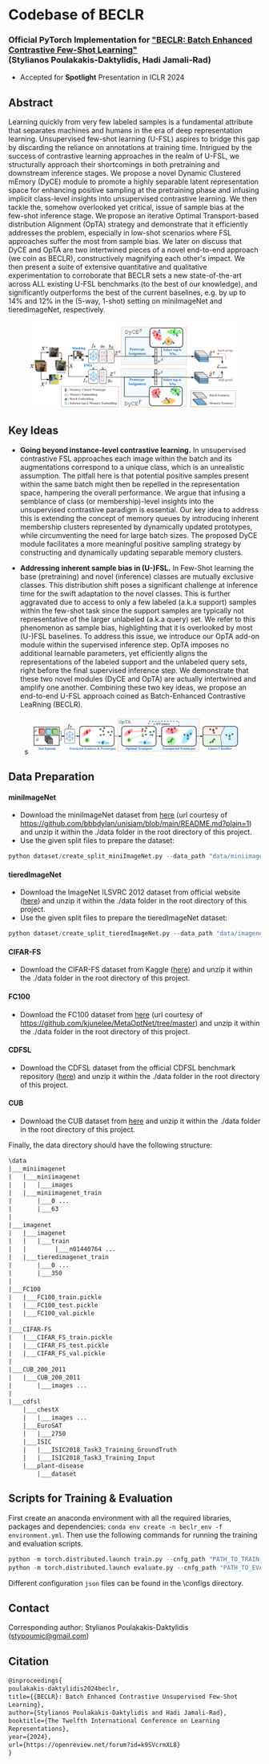 # Codebase of BECLR
### Official PyTorch Implementation for ["BECLR: Batch Enhanced Contrastive Few-Shot Learning"](https://openreview.net/forum?id=k9SVcrmXL8)<br> (Stylianos Poulakakis-Daktylidis, Hadi Jamali-Rad)
* Accepted for **Spotlight** Presentation in ICLR 2024 
## Abstract
Learning quickly from very few labeled samples is a fundamental attribute that separates machines and humans in the era of deep representation learning. Unsupervised few-shot learning (U-FSL) aspires to bridge this gap by discarding the reliance on annotations at training time. Intrigued by the success of contrastive learning approaches in the realm of U-FSL, we structurally approach their shortcomings in both pretraining and downstream inference stages. We propose a novel Dynamic Clustered mEmory (DyCE) module to promote a highly separable latent representation space for enhancing positive sampling at the pretraining phase and infusing implicit class-level insights into unsupervised contrastive learning. We then tackle the, somehow overlooked yet critical, issue of sample bias at the few-shot inference stage. We propose an iterative Optimal Transport-based distribution Alignment (OpTA) strategy and demonstrate that it efficiently addresses the problem, especially in low-shot scenarios where FSL approaches suffer the most from sample bias. We later on discuss that DyCE and OpTA are two intertwined pieces of a novel end-to-end approach (we coin as BECLR), constructively magnifying each other's impact. We then present a suite of extensive quantitative and qualitative experimentation to corroborate that BECLR sets a new state-of-the-art across ALL existing U-FSL benchmarks (to the best of our knowledge), and significantly outperforms the best of the current baselines, e.g. by up to $14$% and $12$% in the ($5$-way, $1$-shot) setting on miniImageNet and tieredImageNet, respectively.

<p align="center">
    <img src="images/beclr.png" width="85%" >
</p>

## Key Ideas
* **Going beyond instance-level contrastive learning.** In unsupervised contrastive FSL approaches each image within the batch and its augmentations correspond to a unique class, which is an unrealistic assumption. The pitfall here is that potential positive samples present within the same batch might then be repelled in the representation space, hampering the overall performance. We argue that infusing a semblance of class (or membership)-level insights into the unsupervised contrastive paradigm is essential. Our key idea to address this is extending the concept of memory queues by introducing inherent membership clusters represented by dynamically updated prototypes, while circumventing the need for large batch sizes. The proposed DyCE module facilitates a more meaningful positive sampling strategy by constructing and dynamically updating separable memory clusters.

* **Addressing inherent sample bias in (U-)FSL.** In Few-Shot learning the base (pretraining) and novel (inference) classes are mutually exclusive classes. This distribution shift poses a significant challenge at inference time for the swift adaptation to the novel classes. This is further aggravated due to access to only a few labeled (a.k.a support) samples within the few-shot task since the support samples are typically not representative of the larger unlabeled (a.k.a query) set. We refer to this phenomenon as sample bias, highlighting that it is overlooked by most (U-)FSL baselines. To address this issue, we introduce our OpTA add-on module within the supervised inference step. OpTA imposes no additional learnable parameters, yet efficiently aligns the representations of the labeled support and the unlabeled query sets, right before the final supervised inference step. We demonstrate that these two novel modules (DyCE and OpTA) are actually intertwined and amplify one another. Combining these two key ideas, we propose an end-to-end U-FSL approach coined as Batch-Enhanced Contrastive LeaRning (BECLR).


<p align="center">s
  <img src="images/opta.png" width="85%" /> 
</p>



## Data Preparation
#### miniImageNet
* Download the miniImageNet dataset from [here](https://drive.google.com/file/d/1BfEBMlrf5UT4aNOoJPaa83CgbGWZAAAk/view?usp=sharing) (url courtesy of https://github.com/bbbdylan/unisiam/blob/main/README.md?plain=1) and unzip it within the ./data folder in the root directory of this project.
* Use the given split files to prepare the dataset:
```python
python dataset/create_split_miniImageNet.py --data_path "data/miniimagenet/miniimagenet" --split_path "dataset/split" --save_path "data/miniimagenet/miniimagenet_train" --partition "train"
```

#### tieredImageNet
* Download the ImageNet ILSVRC 2012 dataset from official website ([here](https://image-net.org/)) and unzip it within the ./data folder in the root directory of this project.
* Use the given split files to prepare the tieredImageNet dataset:
```python
python dataset/create_split_tieredImageNet.py --data_path "data/imagenet/train" --split_path "dataset/split" --save_path "data/imagenet/tieredimagenet_train" 
```

#### CIFAR-FS
* Download the CIFAR-FS dataset from Kaggle ([here](https://image-net.org/)) and unzip it within the ./data folder in the root directory of this project.

#### FC100
* Download the FC100 dataset from [here](https://image-net.org/) (url courtesy of https://github.com/kjunelee/MetaOptNet/tree/master) and unzip it within the ./data folder in the root directory of this project.

#### CDFSL
* Download the CDFSL dataset from the official CDFSL benchmark repository ([here](https://github.com/IBM/cdfsl-benchmark)) and unzip it within the ./data folder in the root directory of this project.

#### CUB
* Download the CUB dataset from [here](https://drive.google.com/file/d/1hbzc_P1FuxMkcabkgn9ZKinBwW683j45/view) and unzip it within the ./data folder in the root directory of this project.


Finally, the data directory should have the following structure:
```
\data
|___miniimagenet
|   |___miniimagenet
|   |   |___images
|   |___miniimagenet_train
|       |___0 ...
|       |___63
|   
|___imagenet
|   |___imagenet
|   |   |___train
|   |        |___n01440764 ...
|   |___tieredimagenet_train
|       |___0 ...
|       |___350
|
|___FC100
|   |___FC100_train.pickle
|   |___FC100_test.pickle
|   |___FC100_val.pickle
|
|___CIFAR-FS
|   |___CIFAR_FS_train.pickle
|   |___CIFAR_FS_test.pickle
|   |___CIFAR_FS_val.pickle
|
|___CUB_200_2011
|   |___CUB_200_2011
|       |___images ...
|
|___cdfsl
    |___chestX
    |   |___images ...
    |___EuroSAT
    |   |___2750
    |___ISIC
    |   |___ISIC2018_Task3_Training_GroundTruth
    |   |___ISIC2018_Task3_Training_Input
    |___plant-disease
        |___dataset
```

## Scripts for Training & Evaluation
First create an anaconda environment with all the required libraries, packages and dependencies: `conda env create -n beclr_env -f environment.yml`. Then use the following commands for running the training and evaluation scripts.
```python
python -m torch.distributed.launch train.py --cnfg_path "PATH_TO_TRAIN_CONFIG.JSON"
python -m torch.distributed.launch evaluate.py --cnfg_path "PATH_TO_EVAL_CONFIG.JSON"
```
Different configuration `json` files can be found in the \configs directory.

## Contact
Corresponding author: Stylianos Poulakakis-Daktylidis (<stypoumic@gmail.com>)


## Citation
```(bibtex)
@inproceedings{
poulakakis-daktylidis2024beclr,
title={{BECLR}: Batch Enhanced Contrastive Unsupervised Few-Shot Learning},
author={Stylianos Poulakakis-Daktylidis and Hadi Jamali-Rad},
booktitle={The Twelfth International Conference on Learning Representations},
year={2024},
url={https://openreview.net/forum?id=k9SVcrmXL8}
}
```